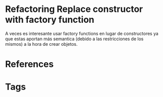 # Refactoring Replace constructor with factory function
A veces es interesante usar factory functions en lugar de constructores ya que estas aportan más semantica (debido a las restricciones de los mismos) a la hora de crear objetos.


# References



# Tags